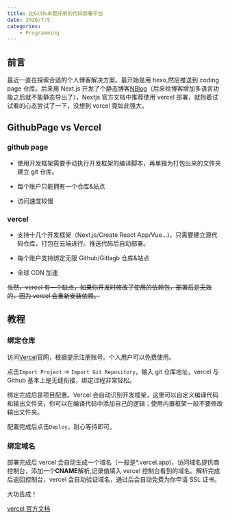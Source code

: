 ```yaml
---
title: 比Github更好用的代码部署平台
date: 2020/7/5
categories:
    - Programming
---
```


## 前言

最近一直在探索合适的个人博客解决方案。最开始是用 hexo,然后推送到 coding page 仓库。后来用 Next.js 开发了个静态博客[NBlog](https://github.com/RiverTwilight/NBlog)（后来给博客增加多语言功能之后就不能静态导出了），Nextjs 官方文档中推荐使用 vercel 部署，就抱着试试看的心态尝试了一下，没想到 vercel 竟如此强大。

## GithubPage vs Vercel

### github page

-   使用开发框架需要手动执行开发框架的编译脚本，再单独为打包出来的文件夹建立 git 仓库。

-   每个账户只能拥有一个仓库&站点

-   访问速度较慢

### vercel

-   支持十几个开发框架（Next.js/Create React App/Vue...)，只需要建立源代码仓库，打包在云端进行。推送代码后自动部署。

-   每个账户支持绑定无限 Github/Gitlagb 仓库&站点

-   全球 CDN 加速

~~当然，vercel 有一个缺点，如果你开发时修改了使用的依赖包，部署后是无效的，因为 vercel 会重新安装依赖。~~

## 教程

### 绑定仓库

访问[Vercel](https://vercel.com/)官网，根据提示注册账号。个人用户可以免费使用。

点击`Import Project` -> `Import Git Repository`，输入 git 仓库地址，vercel 与 Github 基本上是无缝衔接，绑定过程非常轻松。

绑定完成后是项目配置。Vercel 会自动识别开发框架，这里可以自定义编译代码和输出文件夹，你可以在编译代码中添加自己的逻辑；使用内置框架一般不要修改输出文件夹。

配置完成后点击`Deploy`，耐心等待即可。

### 绑定域名

部署完成后 vercel 会自动生成一个域名（一般是\*.vercel.app)，访问域名提供商控制台，添加一个**CNAME**解析,记录值填入 vercel 控制台看到的域名。解析完成后返回控制台，vercel 会自动验证域名，通过后会自动免费为你申请 SSL 证书。

大功告成！

[vercel 官方文档](https://vercel.com/docs)

